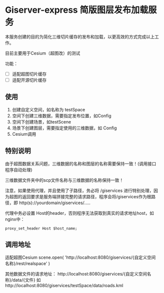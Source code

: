 # Giserver-express 简版图层发布加载服务
本服务创建的目的为简化三维切片缓存的发布和加载，以更高效的方式完成以上工作。

目前主要用于Cesium（超图改）的测试

功能：
- [ ] 适配超图切片缓存
- [ ] 适配开源切片缓存

## 使用
1. 创建自定义空间，如名称为 testSpace 
2. 空间下创建三维数据，需要指定发布位置，如Config
3. 空间下创建场景，如testScene
4. 场景下创建图层，需要指定使用的三维数据，如 Config
5. Cesium调用

## 特别说明
由于超图数据关系问题，三维数据的名称和图层的名称需要保持一致！(调用接口程序自动处理)

三维数据文件夹中的scp文件名称与三维数据的名称保持一致！

注意，如果使用代理，并且使用了子路径，务必将 /giservices 进行特别处理，因为超图的返回要求是服务端拼接完整的请求路径，程序会将/giservices作为根路径，即 http(s)://yourdomain/giservices/..... 

代理中务必设置 Host的header，否则程序无法获取到真实的请求地址host，如nginx中：
```
proxy_set_header Host $host_name;
```

## 调用地址
适配超图Cesium
scene.open(
'http://localhost:8080/giservices/{自定义空间名称}/rest/realspace'
)

其他数据文件的请求地址：
http://localhost:8080/giservices/{自定义空间名称}/data/{文件}
如
http://localhost:8080/giservices/testSpace/data/roads.kml

